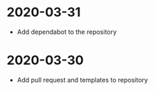# 2020-03-31
* Add dependabot to the repository

# 2020-03-30
* Add pull request and templates to repository